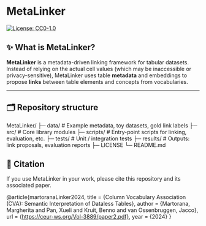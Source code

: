 # MetaLinker

[![License: CC0-1.0](https://img.shields.io/badge/License-CC0--1.0-lightgrey.svg)](#license)

## ✨ What is MetaLinker?

**MetaLinker** is a metadata-driven linking framework for tabular datasets. Instead of relying on the actual cell values (which may be inaccessible or privacy-sensitive), MetaLinker uses table **metadata** and embeddings to propose **links** between table elements and concepts from vocabularies. 

---

## 🗂️ Repository structure

MetaLinker/
├─ data/              # Example metadata, toy datasets, gold link labels
├─ src/               # Core library modules
├─ scripts/           # Entry-point scripts for linking, evaluation, etc.
├─ tests/             # Unit / integration tests
├─ results/           # Outputs: link proposals, evaluation reports
├─ LICENSE
└─ README.md

## 📣 Citation

If you use MetaLinker in your work, please cite this repository and its associated paper.

@article{martoranaLinker2024,
  title = {Column Vocabulary Association (CVA): Semantic Interpretation of Dataless Tables},
  author = {Martorana, Margherita and Pan, Xueli and Kruit, Benno and van Ossenbruggen, Jacco},
  url = {https://ceur-ws.org/Vol-3889/paper2.pdf},
  year = {2024}
  }
